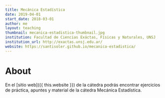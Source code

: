 ```yaml
---
title: Mecánica Estadística
date: 2019-04-01
start_date: 2018-03-01
author: me
layout: teaching
thumbnail: mecanica-estadistica-thumbnail.jpg
institution: Facultad de Ciencias Exáctas, Físicas y Naturales, UNSJ
institution_url: http://exactas.unsj.edu.ar/
website: https://santisoler.github.io/mecanica-estadistica/
---
```


# About

En el [sitio web]({{ this.website }}) de la cátedra podrás encontrar ejercicios
de práctica, apuntes y material de la cátedra Mecánica Estadística.

